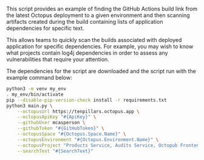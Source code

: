 This script provides an example of finding the GitHub Actions build link from the latest
Octopus deployment to a given environment and then scanning artifacts created during the build
containing lists of application dependencies for specific text.

This allows teams to quickly scan the builds associated with deployed application for specific
dependencies. For example, you may wish to know what projects contain log4j dependencies in order
to assess any vulnerabilities that require your attention.

The dependencies for the script are downloaded and the script run with the example command below:

```bash
python3 -m venv my_env
. my_env/bin/activate
pip --disable-pip-version-check install -r requirements.txt
python3 main.py \
    --octopusUrl https://tenpillars.octopus.app \
    --octopusApiKey "#{ApiKey}" \
    --githubUser mcasperson \
    --githubToken "#{GitHubToken}" \
    --octopusSpace "#{Octopus.Space.Name}" \
    --octopusEnvironment "#{Octopus.Environment.Name}" \
    --octopusProject "Products Service, Audits Service, Octopub Frontend" \
    --searchText "#{SearchText}"
```
